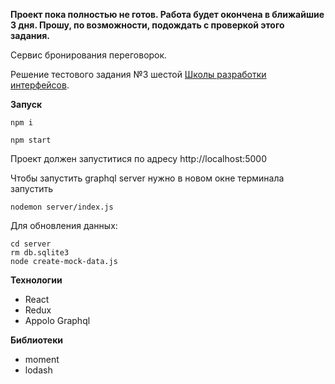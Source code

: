 **Проект пока полностью не готов. Работа будет окончена в ближайшие 3 дня. Прошу, по возможности, подождать с проверкой этого задания.**

Cервис бронирования переговорок.

Решение тестового задания №3 шестой [Школы разработки интерфейсов](https://academy.yandex.ru/events/frontend/shri_msk-2018).

**Запуск**

```
npm i

npm start
```
Проект должен запуститися по адресу  http://localhost:5000

Чтобы запустить graphql server нужно в новом окне терминала запустить

```nodemon server/index.js```

Для обновления данных:
```
cd server
rm db.sqlite3
node create-mock-data.js
```

**Технологии**
* React
* Redux
* Appolo Graphql

**Библиотеки**
* moment
* lodash
